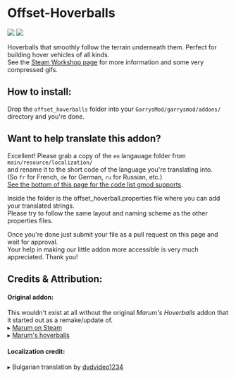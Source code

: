 # Offset-Hoverballs

[![][ref-ws-down]][ref-workshop] [![][ref-ws-date]][ref-ws-updt]

Hoverballs that smoothly follow the terrain underneath them. Perfect for building hover vehicles of all kinds.\
See the [Steam Workshop page][ref-workshop] for more information and some very compressed gifs.

## How to install:
Drop the `offset_hoverballs` folder into your `GarrysMod/garrysmod/addons/` directory and you're done.

## Want to help translate this addon?
Excellent! Please grab a copy of the `en` langauage folder from `main/resource/localization/` \
and rename it to the short code of the language you're translating into.\
(So `fr` for French, `de` for German, `ru` for Russian, etc.)\
[See the bottom of this page for the code list gmod supports][ref-trans].

Inside the folder is the offset_hoverball.properties file where you can add your translated strings.\
Please try to follow the same layout and naming scheme as the other properties files.

Once you're done just submit your file as a pull request on this page and wait for approval.\
Your help in making our little addon more accessible is very much appreciated. Thank you!

## Credits & Attribution:
#### Original addon:
This wouldn't exist at all without the original *Marum's Hoverballs* addon that it started out as a remake/update of.\
▸ [Marum on Steam][ref-marum] \
▸ [Marum's hoverballs][ref-marum-hb]

#### Localization credit:
▸ Bulgarian translation by [dvdvideo1234][ref-dvd]

[ref-dvd]: http://steamcommunity.com/profiles/76561197988124141
[ref-marum]: https://steamcommunity.com/profiles/76561198018542228
[ref-marum-hb]: https://steamcommunity.com/sharedfiles/filedetails/?id=763643396
[ref-trans]: https://wiki.facepunch.com/gmod/Addon_Localization
[ref-ws-down]: https://img.shields.io/steam/downloads/2502939629
[ref-workshop]: https://steamcommunity.com/sharedfiles/filedetails/?id=2502939629
[ref-ws-date]: https://img.shields.io/steam/update-date/2502939629
[ref-ws-updt]: https://steamcommunity.com/sharedfiles/filedetails/changelog/2502939629
